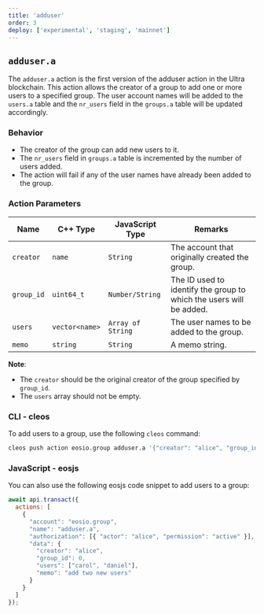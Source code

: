 ```yaml
---
title: 'adduser'
order: 3
deploy: ['experimental', 'staging', 'mainnet']
---
```


## `adduser.a`

The `adduser.a` action is the first version of the adduser action in the Ultra blockchain. This action allows the creator of a group to add one or more users to a specified group. The user account names will be added to the `users.a` table and the `nr_users` field in the `groups.a` table will be updated accordingly.

### Behavior

- The creator of the group can add new users to it.
- The `nr_users` field in `groups.a` table is incremented by the number of users added.
- The action will fail if any of the user names have already been added to the group.

### Action Parameters

| Name       | C++ Type        | JavaScript Type | Remarks                                                                                                        |
|------------|-----------------|-----------------|----------------------------------------------------------------------------------------------------------------|
| `creator`  | `name`          | `String`        | The account that originally created the group.                                                                  |
| `group_id` | `uint64_t`      | `Number/String` | The ID used to identify the group to which the users will be added.                                             |
| `users`    | `vector<name>`  | `Array of String`| The user names to be added to the group.                                                                        |
| `memo`     | `string`        | `String`        | A memo string.                                                                                                  |

**Note**:
- The `creator` should be the original creator of the group specified by `group_id`.
- The `users` array should not be empty.

### CLI - cleos

To add users to a group, use the following `cleos` command:

```bash
cleos push action eosio.group adduser.a '{"creator": "alice", "group_id": 0, "users" : ["carol", "daniel"], "memo": "add two new users"}' -p alice@active
```

### JavaScript - eosjs

You can also use the following eosjs code snippet to add users to a group:

```javascript
await api.transact({
  actions: [
    {
      "account": "eosio.group",
      "name": "adduser.a",
      "authorization": [{ "actor": "alice", "permission": "active" }],
      "data": {
        "creator": "alice",
        "group_id": 0,
        "users": ["carol", "daniel"],
        "memo": "add two new users"
      }
    }
  ]
});
```
